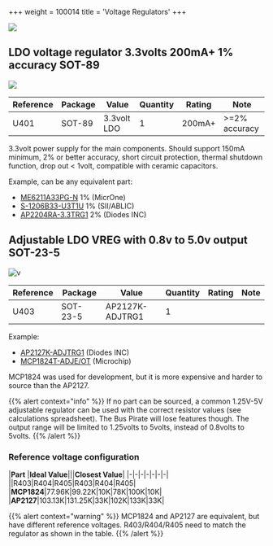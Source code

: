 +++
weight = 100014
title = 'Voltage Regulators'
+++

![](/images/docs/hw/bp5rev10/components/vreg.jpg)

## LDO voltage regulator 3.3volts 200mA+ 1% accuracy SOT-89

![](/images/docs/hw/bp5rev10/components/sot89-ldo-400.png)

|**Reference**|**Package**|**Value**|**Quantity**|**Rating**|**Note**|
|-|-|-|-|-|-|
|U401  |SOT-89|3.3volt LDO  |1|200mA+  |\>=2% accuracy|

3.3volt power supply for the main components. Should support 150mA minimum, 2% or better accuracy, short circuit protection, thermal shutdown function, drop out < 1volt, compatible with ceramic capacitors.

Example, can be any equivalent part:

*   [ME6211A33PG-N](https://item.szlcsc.com/236113.html) 1% (MicrOne)
*   [S-1206B33-U3T1U](https://item.szlcsc.com/166530.html) 1% (SII/ABLIC)
*   [AP2204RA-3.3TRG1](https://item.szlcsc.com/162965.html) 2% (Diodes INC)

## Adjustable LDO VREG with 0.8v to 5.0v output SOT-23-5

![v](/images/docs/hw/bp5rev10/components/mcp1824-400.png)

|**Reference**|**Package**|**Value**|**Quantity**|**Rating**|**Note**|
|-|-|-|-|-|-|
|U403  |SOT-23-5|AP2127K-ADJTRG1|1  ||  

Example:

*   [AP2127K-ADJTRG1](https://item.szlcsc.com/97547.html) (Diodes INC)
*   [MCP1824T-ADJE/OT](https://item.szlcsc.com/157049.html) (Microchip)

MCP1824 was used for development, but it is more expensive and harder to source than the AP2127.

{{% alert context="info" %}}
If no part can be sourced, a common 1.25V-5V adjustable regulator can be used with the correct resistor values (see calculations spreadsheet). The Bus Pirate will lose features though. The output range will be limited to 1.25volts to 5volts, instead of 0.8volts to 5volts.
{{% /alert %}}

### Reference voltage configuration

|**Part**  |**Ideal Value**|||**Closest Value**|
|-|-|-|-|-|-|-|
||R403|R404|R405|R403|R404|R405|
|**MCP1824**|77.96K|99.22K|10K|78K|100K|10K|
|**AP2127**|103.13K|131.25K|33K|102K|133K|33K|

{{% alert context="warning" %}}
MCP1824 and AP2127 are equivalent, but have different reference voltages. R403/R404/R405 need to match the regulator as shown in the table.
{{% /alert %}}
